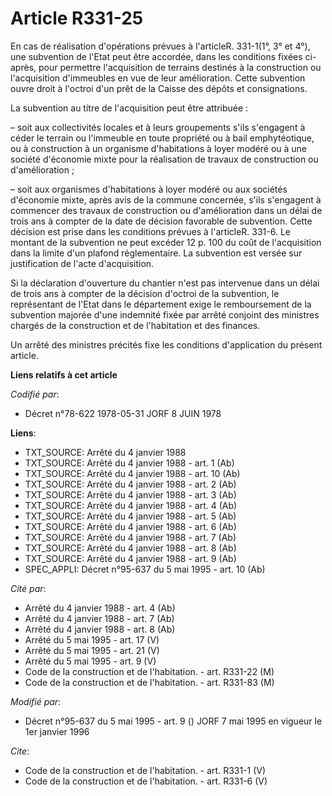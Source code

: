 # Article R331-25

En cas de réalisation d'opérations prévues à l'articleR. 331-1(1°, 3° et 4°), une subvention de l'Etat peut être accordée,
dans les conditions fixées ci-après, pour permettre l'acquisition de terrains destinés à la construction ou l'acquisition
d'immeubles en vue de leur amélioration. Cette subvention ouvre droit à l'octroi d'un prêt de la Caisse des dépôts et
consignations.

La subvention au titre de l'acquisition peut être attribuée :

– soit aux collectivités locales et à leurs groupements s'ils s'engagent à céder le terrain ou l'immeuble en toute propriété
ou à bail emphytéotique, ou à construction à un organisme d'habitations à loyer modéré ou à une société d'économie mixte pour
la réalisation de travaux de construction ou d'amélioration ;

– soit aux organismes d'habitations à loyer modéré ou aux sociétés d'économie mixte, après avis de la commune concernée,
s'ils s'engagent à commencer des travaux de construction ou d'amélioration dans un délai de trois ans à compter de la date de
décision favorable de subvention. Cette décision est prise dans les conditions prévues à l'articleR. 331-6. Le montant de la
subvention ne peut excéder 12 p. 100 du coût de l'acquisition dans la limite d'un plafond réglementaire. La subvention est
versée sur justification de l'acte d'acquisition.

Si la déclaration d'ouverture du chantier n'est pas intervenue dans un délai de trois ans à compter de la décision d'octroi
de la subvention, le représentant de l'Etat dans le département exige le remboursement de la subvention majorée d'une
indemnité fixée par arrêté conjoint des ministres chargés de la construction et de l'habitation et des finances.

Un arrêté des ministres précités fixe les conditions d'application du présent article.

**Liens relatifs à cet article**

_Codifié par_:

  - Décret n°78-622 1978-05-31 JORF 8 JUIN 1978

**Liens**:

  - TXT_SOURCE: Arrêté du 4 janvier 1988
  - TXT_SOURCE: Arrêté du 4 janvier 1988 - art. 1 (Ab)
  - TXT_SOURCE: Arrêté du 4 janvier 1988 - art. 10 (Ab)
  - TXT_SOURCE: Arrêté du 4 janvier 1988 - art. 2 (Ab)
  - TXT_SOURCE: Arrêté du 4 janvier 1988 - art. 3 (Ab)
  - TXT_SOURCE: Arrêté du 4 janvier 1988 - art. 4 (Ab)
  - TXT_SOURCE: Arrêté du 4 janvier 1988 - art. 5 (Ab)
  - TXT_SOURCE: Arrêté du 4 janvier 1988 - art. 6 (Ab)
  - TXT_SOURCE: Arrêté du 4 janvier 1988 - art. 7 (Ab)
  - TXT_SOURCE: Arrêté du 4 janvier 1988 - art. 8 (Ab)
  - TXT_SOURCE: Arrêté du 4 janvier 1988 - art. 9 (Ab)
  - SPEC_APPLI: Décret n°95-637 du 5 mai 1995 - art. 10 (Ab)

_Cité par_:

  - Arrêté du 4 janvier 1988 - art. 4 (Ab)
  - Arrêté du 4 janvier 1988 - art. 7 (Ab)
  - Arrêté du 4 janvier 1988 - art. 8 (Ab)
  - Arrêté du 5 mai 1995 - art. 17 (V)
  - Arrêté du 5 mai 1995 - art. 21 (V)
  - Arrêté du 5 mai 1995 - art. 9 (V)
  - Code de la construction et de l'habitation. - art. R331-22 (M)
  - Code de la construction et de l'habitation. - art. R331-83 (M)

_Modifié par_:

  - Décret n°95-637 du 5 mai 1995 - art. 9 () JORF 7 mai 1995 en vigueur le 1er janvier 1996

_Cite_:

  - Code de la construction et de l'habitation. - art. R331-1 (V)
  - Code de la construction et de l'habitation. - art. R331-6 (V)
